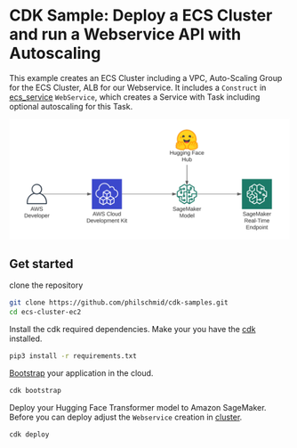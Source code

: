 # CDK Sample: Deploy a ECS Cluster and run a Webservice API with Autoscaling

This example creates an ECS Cluster including a VPC, Auto-Scaling Group for the ECS Cluster, ALB for our Webservice. It includes a `Construct` in [ecs_service](./infrastructure/ecs_service.py) `WebService`, which creates a Service with Task including optional autoscaling for this Task.

![image.png](./image.png)

## Get started 

clone the repository 
```bash
git clone https://github.com/philschmid/cdk-samples.git
cd ecs-cluster-ec2
```

Install the cdk required dependencies. Make your you have the [cdk](https://docs.aws.amazon.com/cdk/latest/guide/getting_started.html#getting_started_install) installed.
```bash
pip3 install -r requirements.txt
```

[Bootstrap](https://docs.aws.amazon.com/cdk/latest/guide/bootstrapping.html) your application in the cloud.

```bash
cdk bootstrap
```

Deploy your Hugging Face Transformer model to Amazon SageMaker. Before you can deploy adjust the `Webservice` creation in [cluster](./infrastructure/ecs_cluster.py).

```bash
cdk deploy 
```


